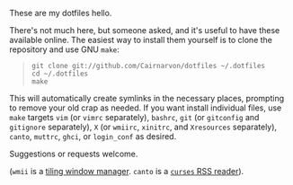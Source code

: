 These are my dotfiles hello.

There's not much here, but someone asked, and it's useful to have these available online. The easiest way to install them yourself is to clone the repository and use GNU `make`:

>     git clone git://github.com/Cairnarvon/dotfiles ~/.dotfiles
>     cd ~/.dotfiles
>     make

This will automatically create symlinks in the necessary places, prompting to remove your old crap as needed. If you want install individual files, use `make` targets `vim` (or `vimrc` separately), `bashrc`, `git` (or `gitconfig` and `gitignore` separately), `X` (or `wmiirc`, `xinitrc`, and `Xresources` separately), `canto`, `muttrc`, `ghci`, or `login_conf` as desired.

Suggestions or requests welcome.

(`wmii` is a [tiling window manager](http://wmii.suckless.org/). `canto` is a [`curses` RSS reader](http://codezen.org/canto/)).
